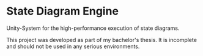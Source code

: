 # State Diagram Engine

Unity-System for the high-performance execution of state diagrams.

This project was developed as part of my bachelor's thesis. 
It is incomplete and should not be used in any serious environments.